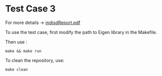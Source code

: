 # Test Case 3
For more details -> <a href="https://github.com/MalmbergNilsPolimi/mdisd/blob/main/doc/mdisdReport.pdf" target="_blank">mdisdReport.pdf</a>


To use the test case, first modify the path to Eigen library in the Makefile. 

Then use :
```
make && make run
```

To clean the repository, use:
```
make clean
````
